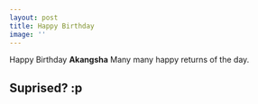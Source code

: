 ```yaml
---
layout: post
title: Happy Birthday
image: ''
---
```


Happy Birthday **Akangsha** Many many happy returns of the day.


Suprised? :p
--------
